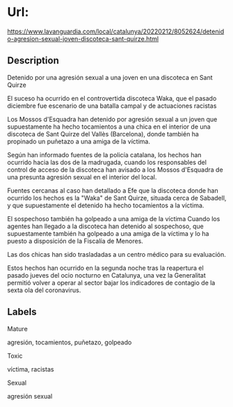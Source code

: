 # Url: 

https://www.lavanguardia.com/local/catalunya/20220212/8052624/detenido-agresion-sexual-joven-discoteca-sant-quirze.html

## Description 

Detenido por una agresión sexual a una joven en una discoteca en Sant Quirze

El suceso ha ocurrido en el controvertida discoteca Waka, que el pasado diciembre fue escenario de una batalla campal y de actuaciones racistas

Los Mossos d'Esquadra han detenido por agresión sexual a un joven que supuestamente ha hecho tocamientos a una chica en el interior de una discoteca de Sant Quirze del Vallès (Barcelona), donde también ha propinado un puñetazo a una amiga de la víctima.

Según han informado fuentes de la policía catalana, los hechos han ocurrido hacia las dos de la madrugada, cuando los responsables del control de acceso de la discoteca han avisado a los Mossos d'Esquadra de una presunta agresión sexual en el interior del local.

Fuentes cercanas al caso han detallado a Efe que la discoteca donde han ocurrido los hechos es la "Waka" de Sant Quirze, situada cerca de Sabadell, y que supuestamente el detenido ha hecho tocamientos a la víctima.

El sospechoso también ha golpeado a una amiga de la víctima
Cuando los agentes han llegado a la discoteca han detenido al sospechoso, que supuestamente también ha golpeado a una amiga de la víctima y lo ha puesto a disposición de la Fiscalía de Menores.

Las dos chicas han sido trasladadas a un centro médico para su evaluación.

Estos hechos han ocurrido en la segunda noche tras la reapertura el pasado jueves del ocio nocturno en Catalunya, una vez la Generalitat permitió volver a operar al sector bajar los indicadores de contagio de la sexta ola del coronavirus.

## Labels 

Mature 

agresión, tocamientos, puñetazo, golpeado

Toxic 

víctima, racistas

Sexual 

agresión sexual
